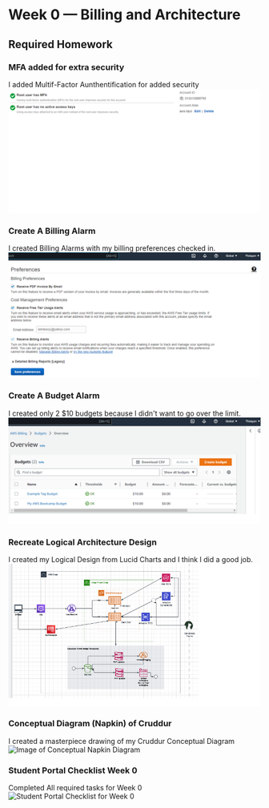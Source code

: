 # Week 0 — Billing and Architecture

## Required Homework

### MFA added for extra security
I added Multif-Factor Aunthentification for added security
![Screenshot of MFA confirmation ](assets/MFA%20confirmation.png)

### Create A Billing Alarm
I created Billing Alarms with my billing preferences checked in.
![Image of Billing Preferences](assets/Billing-Alarm.png)

### Create A Budget Alarm

I created only 2 $10 budgets because I didn't want to go over the limit.
![Image of the Budget Alarm I created](assets/budget-alarm.png)


### Recreate Logical Architecture Design
I created my Logical Design from Lucid Charts and I think I did a good job.
![Image of Cruddur Logical Design](assets/Cruddur%20Logical%20Design.png)

### Conceptual Diagram (Napkin) of Cruddur
I created a masterpiece drawing of my Cruddur Conceptual Diagram
![Image of Conceptual Napkin Diagram](Napkin%20Conceptual%20Diagram.jpg)

### Student Portal Checklist Week 0
Completed All required tasks for Week 0
![Student Portal Checklist for Week 0](Student%20Portal%20Checklist%20Week%200.png)
